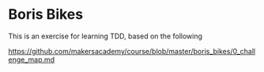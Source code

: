 # Boris Bikes

This is an exercise for learning TDD, based on 
the following

https://github.com/makersacademy/course/blob/master/boris_bikes/0_challenge_map.md

